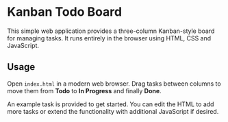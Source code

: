 # Kanban Todo Board

This simple web application provides a three-column Kanban-style board for managing tasks.
It runs entirely in the browser using HTML, CSS and JavaScript.

## Usage

Open `index.html` in a modern web browser. Drag tasks between columns to move them
from **Todo** to **In Progress** and finally **Done**.

An example task is provided to get started. You can edit the HTML to add more tasks
or extend the functionality with additional JavaScript if desired.

